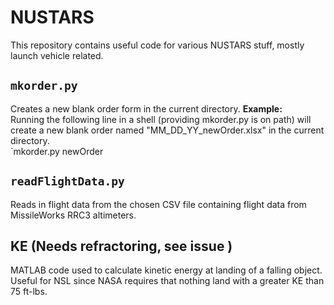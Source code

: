 # NUSTARS
This repository contains useful code for various NUSTARS stuff, mostly launch vehicle related.

## `mkorder.py`
Creates a new blank order form in the current directory.
**Example:**  
Running the following line in a shell (providing mkorder.py is on path) will create a new blank order named
"MM_DD_YY_newOrder.xlsx" in the current directory.  
`mkorder.py newOrder

## `readFlightData.py`
Reads in flight data from the chosen CSV file containing flight data from MissileWorks RRC3 altimeters.

## KE (Needs refractoring, see issue )
MATLAB code used to calculate kinetic energy at landing of a falling object. Useful for NSL since NASA requires that
nothing land with a greater KE than 75 ft-lbs. 
